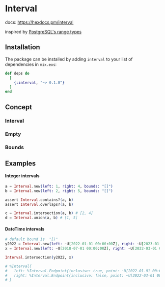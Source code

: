 # Interval

docs: <https://hexdocs.pm/interval>

inspired by [PostgreSQL's range types](https://www.postgresql.org/docs/current/rangetypes.html)

## Installation

The package can be installed by adding `interval` to your list of dependencies in `mix.exs`:

```elixir
def deps do
  [
    {:interval, "~> 0.1.0"}
  ]
end
```

## Concept

### Interval

### Empty

### Bounds


## Examples


#### Integer intervals

```elixir
a = Interval.new(left: 1, right: 4, bounds: "[]")
b = Interval.new(left: 2, right: 5, bounds: "[]")

assert Interval.contains?(a, b)
assert Interval.overlaps?(a, b)

c = Interval.intersection(a, b) # [2, 4]
d = Interval.union(a, b) # [1, 5]
```

#### DateTime intervals

```elixir
# default bound is  "[)"
y2022 = Interval.new(left: ~U[2022-01-01 00:00:00Z], right: ~U[2023-01-01 00:00:00Z])
x = Interval.new(left: ~U[2018-07-01 00:00:00Z], right: ~U[2022-03-01 00:00:00Z])

Interval.intersection(y2022, x)

# %Interval{
#   left: %Interval.Endpoint{inclusive: true, point: ~U[2022-01-01 00:00:00Z]},
#   right: %Interval.Endpoint{inclusive: false, point: ~U[2022-03-01 00:00:00Z]}
# }
```
